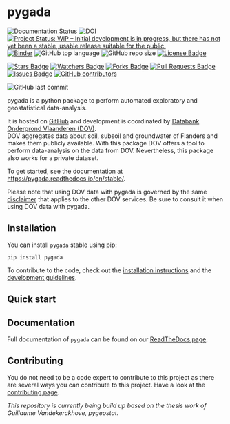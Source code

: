 # pygada
[![Documentation Status](https://readthedocs.org/projects/pygada/badge/?version=latest)](https://pygada.readthedocs.io/en/stable/?badge=latest)
[![DOI](https://zenodo.org/badge/617938141.svg)](https://zenodo.org/badge/latestdoi/617938141)
[![Project Status: WIP – Initial development is in progress, but there has not yet been a stable, usable release suitable for the public.](https://www.repostatus.org/badges/latest/wip.svg)](https://www.repostatus.org/#wip)
[![Binder](https://mybinder.org/badge_logo.svg)](https://mybinder.org/v2/gh/dov-vlaanderen/pygada/main?filepath=docs%2Fnotebooks)
![GitHub top language](https://img.shields.io/github/languages/top/DOV-Vlaanderen/pygada)
![GitHub repo size](https://img.shields.io/github/repo-size/DOV-Vlaanderen/pygada)
<a href="https://github.com/DOV-Vlaanderen/pygada/blob/master/LICENSE"><img src="https://img.shields.io/github/license/DOV-Vlaanderen/pygada?color=2b9348" alt="License Badge"/></a>

<a href="https://github.com/DOV-Vlaanderen/pygada/stargazers"><img src="https://img.shields.io/github/stars/DOV-Vlaanderen/pygada" alt="Stars Badge"/></a>
<a href="https://github.com/DOV-Vlaanderen/pygada/watchers"><img src="https://img.shields.io/github/watchers/DOV-Vlaanderen/pygada" alt="Watchers Badge"/></a>
<a href="https://github.com/DOV-Vlaanderen/pygada/network/members"><img src="https://img.shields.io/github/forks/DOV-Vlaanderen/pygada" alt="Forks Badge"/></a>
<a href="https://github.com/DOV-Vlaanderen/pygada/pulls"><img src="https://img.shields.io/github/issues-pr/DOV-Vlaanderen/pygada" alt="Pull Requests Badge"/></a>
<a href="https://github.com/DOV-Vlaanderen/pygada/issues"><img src="https://img.shields.io/github/issues/DOV-Vlaanderen/pygada" alt="Issues Badge"/></a>
<a href="https://github.com/DOV-Vlaanderen/pygada/graphs/contributors"><img alt="GitHub contributors" src="https://img.shields.io/github/contributors/DOV-Vlaanderen/pygada?color=2b9348"></a>

![GitHub last commit](https://img.shields.io/github/last-commit/DOV-Vlaanderen/pygada)

pygada is a python package to perform automated exploratory and geostatistical data-analysis.

It is hosted on [GitHub](https://github.com/DOV-Vlaanderen/pygada) and development is coordinated by [Databank Ondergrond Vlaanderen (DOV)](https://www.dov.vlaanderen.be). \
DOV aggregates data about soil, subsoil and groundwater of Flanders and makes them publicly available.
With this package DOV offers a tool to perform data-analysis on the data from DOV. Nevertheless, this package also works for a private dataset.

To get started, see the documentation at https://pygada.readthedocs.io/en/stable/.

Please note that using DOV data with pygada is governed by the same [disclaimer](https://www.dov.vlaanderen.be/page/disclaimer) that applies to the other DOV services. Be sure to consult it when using DOV data with pygada.

## Installation

You can install `pygada` stable using pip:

```shell script
pip install pygada
```

<!--Or clone the [git repository](https://github.com/DOV-Vlaanderen/pygada) and install with `python setup.py install` to get the latest snapshot from the master branch.--> 

To contribute to the code, check out the [installation instructions](https://pygada.readthedocs.io/en/stable/installation.html) and the [development guidelines](https://pygada.readthedocs.io/en/stable/development.html).

## Quick start

## Documentation

Full documentation of `pygada` can be found on our [ReadTheDocs page](https://pygada.readthedocs.io/en/stable).

## Contributing

You do not need to be a code expert to contribute to this project as there are several ways you can contribute to
this project. Have a look at the [contributing page](https://pygada.readthedocs.io/en/stable/contributing.html).

*This repository is currently being build up based on the thesis work of Guillaume Vandekerckhove, pygeostat.*
